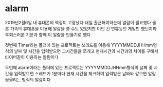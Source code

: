 # alarm

2019년2월6일 
내 휴대폰의 액정이 고장났다 
내일 출근해야하는데 알람이 필요했다 
물론 가족의 휴대폰을 이용해 알람을 쓸 수도 있었지만 이번 긴 연휴동안 게임만 했던지라 후회스러운 기분과 함께 이 알람을 만들기로 했다

첫번째
Timer라는 폴더에 있는 프로젝트는 쓰레드를 이용해 YYYYMMDDJHHmm형식의 날짜 및 시간을 입력받으면 그시간들을 쪼개고 현재시간의 시간과의 차이를 구해서 타이머같이 이용하는 알람이다

두번째
alarm이라는 폴더에 있는 프로젝트는 YYYYMMDDJHHmm형식의 날짜 및 시간을 입력받으면 스레드가 1분마다 현재 시간을 체크하여 입력받은 날짜와 같으면 알람을울리는 방식의 알람이다
